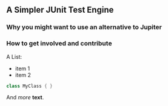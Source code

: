 ## A Simpler JUnit Test Engine

### Why you might want to use an alternative to Jupiter

### How to get involved and contribute

A List:
- item 1
- item 2

```java
class MyClass { }
```
And _more_ **text**.
